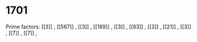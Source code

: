 # 1701

Prime factors: [[3]] , [[567]] , [[3]] , [[189]] , [[3]] , [[63]] , [[3]] , [[21]] , [[3]] , [[7]] , [[7]] , 